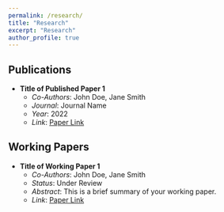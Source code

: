 ```yaml
---
permalink: /research/
title: "Research"
excerpt: "Research"
author_profile: true
---
```


## Publications

- **Title of Published Paper 1**
  - *Co-Authors*: John Doe, Jane Smith
  - *Journal*: Journal Name
  - *Year*: 2022
  - *Link*: [Paper Link](https://example.com/paper1)
  
## Working Papers

- **Title of Working Paper 1**
  - *Co-Authors*: John Doe, Jane Smith
  - *Status*: Under Review
  - *Abstract*: This is a brief summary of your working paper.
  - *Link*: [Paper Link](https://example.com/workingpaper1)
